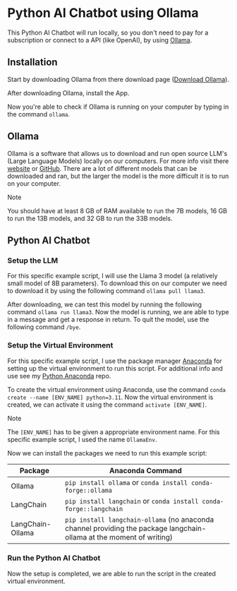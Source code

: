# Python AI Chatbot using Ollama

This Python AI Chatbot will run locally, so you don't need to pay for a
subscription or connect to a API (like OpenAI), by using
[Ollama](https://ollama.com/).

## Installation

Start by downloading Ollama from there download page
([Download Ollama](https://ollama.com/download)).

After downloading Ollama, install the App.

Now you're able to check if Ollama is running on your computer by typing in the
command `ollama`.

## Ollama

Ollama is a software that allows us to download and run open source LLM's
(Large Language Models) locally on our computers. For more info visit there
[website](https://ollama.com/) or [GitHub](https://github.com/ollama/ollama).
There are a lot of different models that can be downloaded and ran, but the
larger the model is the more difficult it is to run on your computer.

> [!NOTE]
> You should have at least 8 GB of RAM available to run the 7B models, 16 GB to
> run the 13B models, and 32 GB to run the 33B models.

## Python AI Chatbot

### Setup the LLM

For this specific example script, I will use the Llama 3 model (a relatively
small model of 8B parameters). To download this on our computer we need to
download it by using the following command `ollama pull llama3`.

After downloading, we can test this model by running the following command
`ollama run llama3`. Now the model is running, we are able to type in a message
and get a response in return. To quit the model, use the following command
`/bye`.

### Setup the Virtual Environment

For this specific example script, I use the package manager
[Anaconda](https://www.anaconda.com/) for setting up the virtual environment to
run this script. For additional info and use see my
[Python Anaconda](https://github.com/MikeBidinger/Python_Anaconda) repo.

To create the virtual environment using Anaconda, use the command
`conda create --name [ENV_NAME] python=3.11`. Now the virtual environment is
created, we can activate it using the command `activate [ENV_NAME]`.

> [!NOTE]
> The `[ENV_NAME]` has to be given a appropriate environment name. For this
> specific example script, I used the name `OllamaEnv`.

Now we can install the packages we need to run this example script:

| Package          | Anaconda Command                                                                                                     |
| ---------------- | -------------------------------------------------------------------------------------------------------------------- |
| Ollama           | `pip install ollama` or `conda install conda-forge::ollama`                                                          |
| LangChain        | `pip install langchain` or `conda install conda-forge::langchain`                                                    |
| LangChain-Ollama | `pip install langchain-ollama` (no anaconda channel providing the package langchain-ollama at the moment of writing) |

### Run the Python AI Chatbot

Now the setup is completed, we are able to run the script in the created
virtual environment.
